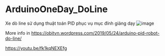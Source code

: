 # ArduinoOneDay_DoLine
 Xe dò line sử dụng thuật toán PID phục vụ mục đính giảng dạy
 ![image](https://user-images.githubusercontent.com/43460353/204750605-e0578780-5666-4e7a-9ab8-d9c8f23d1070.png)

More info in https://obitvn.wordpress.com/2019/05/24/arduino-pid-robot-do-line/

 https://youtu.be/fk1kqNEXEfg
 
